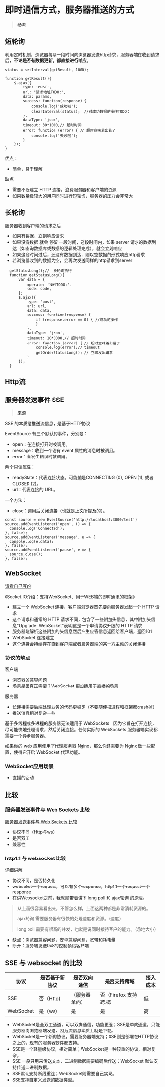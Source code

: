# 即时通信方式，服务器推送的方式

> [参考](https://juejin.im/post/5b135b78f265da6e420eab7d)

## 短轮询

利用定时机制，浏览器每隔一段时间向浏览器发送http请求，服务器端在收到请求后，**不论是否有数据更新，都直接进行响应**。

```JS
status = setInterval(getResult, 1000);

function getResult(){
    $.ajax({
        type: 'POST',
        url: "请求地址TODO:",
        data: params,
        success: function(response) {
            console.log('成功啦');
            clearInterval(status);  //对成功数据的操作TODO：
        },
        dataType: 'json',
        timeout: 30*1000,// 超时时间
        error: function (error) { // 超时意味着出错了
            console.log('失败啦');
        }
    });
}
```

优点：

* 简单，易于理解
  
缺点

* 需要不断建立 HTTP 连接，浪费服务器和客户端的资源
* 如果数量级较大的用户同时进行短轮询，服务器的压力会非常大

## 长轮询

服务器收到客户端的请求之后

* 如果有数据，立刻响应请求
* 如果没有数据 就会 停留 一段时间，这段时间内，如果 server 请求的数据到达（如查询数据库或数据的逻辑处理完成），就会立刻响应
* 如果这段时间过后，还没有数据到达，则以空数据的形式响应http请求
* 若浏览器收到的数据为空，会再次发送同样的http请求到server

```JS
  getStatusLong();//  长轮询执行
  function getStatusLong(){
      var data = {
          operate: '操作TODO:',
          code: code,
      };
      $.ajax({
          type: 'post',
          url: url,
          data: data,
          success: function(response) {
              if (response.error == 0) { //成功的操作
              }
          },
          dataType: 'json',
          timeout: 10*1000,// 超时时间
          error: function (error) { // 超时意味着出错了
              console.log(error);// timeout
              getOrderStatusLong(); // 立即发出请求
          }
      });
  }
```

## Http流

## 服务器发送事件 SSE

> [来源](https://juejin.im/post/5a9a03ddf265da238f11fefb)

SSE 的本质是推送流信息，是基于HTTP协议

EventSource 有三个默认的事件，分别是：

* open：在连接打开时被调用。
* message：收到一个没有 event 属性的消息时被调用。
* error：当发生错误时被调用。

两个只读属性：

* readyState：代表连接状态。可能值是CONNECTING (0), OPEN (1), 或者 CLOSED (2)。
* url：代表连接的 URL。

一个方法：

* close：调用后关闭连接（也就是上文所提及的）。

```JS
const source = new EventSource('http://localhost:3000/test');
source.addEventListener('open', () => {
  console.log('Connected');
}, false);
source.addEventListener('message', e => {
  console.log(e.data);
}, false);
source.addEventListener('pause', e => {
  source.close();
}, false);
```

## WebSocket

[请看自己写的](../计算机网络/webSocket.md)

《Socket.IO介绍：支持WebSocket、用于WEB端的即时通讯的框架》

* 建立一个 WebSocket 连接，客户端浏览器首先要向服务器发起一个 HTTP 请求
* 这个请求和通常的 HTTP 请求不同，包含了一些附加头信息，其中附加头信息"Upgrade: WebSocket"表明这是一个申请协议升级的 HTTP 请求
* 服务器端解析这些附加的头信息然后产生应答信息返回给客户端，返回101
* WebSocket 连接建立
* 这个连接会持续存在直到客户端或者服务器端的某一方主动的关闭连接

### 协议的缺点

客户端

* 浏览器的兼容问题
* 场景是否真正需要？WebSocket 更加适用于直播的场景

服务器

* 长连接需要后端处理业务的代码更稳定（不要随便把进程和框架都crash掉）
* 推送消息相对复杂一些

基于多线程或多进程的服务器无法适用于 WebSockets，因为它旨在打开连接，尽可能快地处理请求，然后关闭连接。任何实际的 WebSockets 服务器端实现都需要一个异步服务器。

如果你的 web 应用使用了代理服务器 Nginx，那么你还需要为 Nginx 做一些配置，使得它开启 WebSocket 代理功能。

### WebSocket应用场景

* 直播的互动

## 比较

### 服务器发送事件与 Web Sockets 比较

[服务器发送事件与 Web Sockets 比较](https://juejin.im/post/5a9a03ddf265da238f11fefb)

* 协议不同（Http与ws）
* 是否双工
* 兼容性

### http1.1 与 websocket 比较

[详细讲解](https://www.zhihu.com/question/20215561/answer/40316953)

* 协议不同，是否持久化
* websoket一个request，可以有多个response，http1.1一个request一个response
* 在讲Websocket之前，我就顺带着讲下 long poll 和 ajax轮询 的原理。

> 从上面很容易看出来，不管怎么样，上面这两种都是非常消耗资源的。
>
> ajax轮询 需要服务器有很快的处理速度和资源。（速度）
>
> long poll 需要有很高的并发，也就是说同时接待客户的能力。（场地大小）

* 缺点：浏览器兼容问题，安卓兼容问题，宽带和耗电量
* 断开：服务端发送0x8的控制帧给客户端

## SSE 与 websocket 的比较

协议|是否基于新协议|是否双向通信|是否支持跨域|接入成本
---|---|---|---|---
SSE|否（Http)|（服务器单向）|否（Firefox 支持跨域）|低
WebSocket|是（ws）|是|是|高

* WebSocket是全双工通道，可以双向通信，功能更强；SSE是单向通道，只能服务器向浏览器端发送，因为流信息本质上就是下载。
* WebSocket是一个新的协议，需要服务器端支持；SSE则是部署在HTTP协议之上的，现有的服务器软件都支持。
* SSE是一个轻量级协议，相对简单；WebSocket是一种较重的协议，相对复杂。
* SSE 一般只用来传送文本，二进制数据需要编码后传送；WebSocket 默认支持传送二进制数据。
* SSE默认支持断线重连；WebSocket则需要自己实现。
* SSE支持自定义发送的数据类型。
